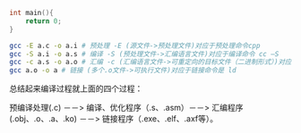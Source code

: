 ```c a.c
int main(){
    return 0;
}
```
```bash
gcc -E a.c -o a.i # 预处理 -E (源文件->预处理文件)对应于预处理命令cpp
gcc -S a.i -o a.s # 编译 -S (预处理文件->汇编语言文件)对应于编译命令 cc –S
gcc -c a.s -o a.o # 汇编 -c (汇编语言文件->可重定向的目标文件（二进制形式）)对应于汇编命令是 as
gcc a.o -o a # 链接 (多个.o文件->可执行文件)对应于链接命令是 ld
```
总结起来编译过程就上面的四个过程：

预编译处理(.c) －－> 编译、优化程序（.s、.asm）－－> 汇编程序(.obj、.o、.a、.ko) －－> 链接程序（.exe、.elf、.axf等）。